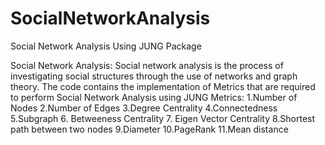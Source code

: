 # SocialNetworkAnalysis
Social Network Analysis Using JUNG Package

Social Network Analysis:
Social network analysis is the process of investigating social structures through the use of networks and graph theory.
The code contains the implementation of Metrics that are required to perform Social Network Analysis using JUNG
Metrics:
1.Number of Nodes
2.Number of Edges
3.Degree Centrality
4.Connectedness
5.Subgraph
6. Betweeness  Centrality
7. Eigen Vector Centrality
8.Shortest path between two nodes
9.Diameter
10.PageRank
11.Mean distance
